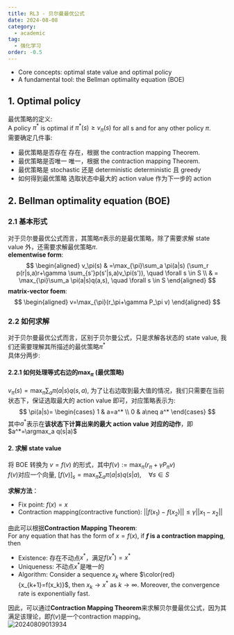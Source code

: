 ```yaml
---
title: RL3 - 贝尔曼最优公式
date: 2024-08-08
category:
  - academic
tag:
  - 强化学习
order: -0.5
---
```


- Core concepts: optimal state value and optimal policy
- A fundamental tool: the Bellman optimality equation (BOE)

## 1. Optimal policy

最优策略的定义:  
A policy $\pi^*$ is optimal if $\pi^*(s)\ge v_\pi(s)$ for all s and for any other policy $\pi$.  
需要确定几件事:

- 最优策略是否存在
  存在，根据 the contraction mapping Theorem.
- 最优策略是否唯一
  唯一，根据 the contraction mapping Theorem.
- 最优策略是 stochastic 还是 deterministic
  deterministic 且 greedy
- 如何得到最优策略
  选取状态中最大的 action value 作为下一步的 action

## 2. Bellman optimality equation (BOE)

### 2.1 基本形式

对于贝尔曼最优公式而言，其策略$\pi$表示的是最优策略，除了需要求解 state value 外，还需要求解最优策略$\pi$.  
**elementwise form**:  
$$
\begin{aligned}
  v_\pi(s) & =\max_{\pi}\sum_a \pi(a|s) (\sum_r p(r|s,a)r+\gamma \sum_{s'}p(s'|s,a)v_\pi(s')), \quad \forall s \in S \\
  & = \max_{\pi}\sum_a \pi(a|s)q(a,s), \quad \forall s \in S
\end{aligned}
$$
**matrix-vector foem**:  
$$
\begin{aligned}
  v=\max_{\pi}(r_\pi+\gamma P_\pi v)
\end{aligned}
$$

### 2.2 如何求解

对于贝尔曼最优公式而言，区别于贝尔曼公式，只是求解各状态的 state value, 我们还需要理解其所描述的最优策略$\pi^*$  
具体分两步:

#### 2.2.1 如何处理等式右边的$\max_\pi$ (最优策略)
  
$v_\pi(s)=\max_{\pi}\sum_a \pi(a|s)q(s,a)$, 为了让右边取到最大值的情况，我们只需要在当前状态下，保证选取最大的 action value 即可，对应策略表示为:  
$$
\pi(a|s)=
\begin{cases}
1 & a=a^*
\\
0 & a\neq a^*
\end{cases}
$$
其中$a^*$表示在**该状态下计算出来的最大 action value 对应的动作**，即$a^*=\argmax_a q(s|a)$

#### 2. 求解 state value  

将 BOE 转换为 $v=f(v)$ 的形式，其中$f(v):=\max_\pi(r_\pi+\gamma P_\pi v)$  
$f(v)$对应一个向量, $[f(v)]_s=\max_{\pi}\sum_a\pi(a|s)q(s|a),\quad \forall s \in S$  

**求解方法**：

- Fix point: $f(x)=x$
- Contraction mapping(contractive function): $||f(x_1)-f(x_2)||\le\gamma||x_1-x_2||$

由此可以根据**Contraction Mapping Theorem**:  
For any equation that has the form of $x=f(x)$, if **$f$ is a contraction mapping**, then  

- Existence: 存在不动点$x^*$，满足$f(x^*)=x^*$
- Uniqueness: 不动点$x^*$是唯一的
- Algorithm: Consider a sequence ${x_k}$ where $\color{red}{x_{k+1}=f(x_k)}$, then $x_k\rightarrow x^*$ as $k\rightarrow\infty$. Moreover, the convergence rate is exponentially fast.

因此，可以通过**Contraction Mapping Theorem**来求解贝尔曼最优公式，因为其满足该理论，即$f(v)$是一个contraction mapping。  
![20240809013934](http://myimg.ekkosonya.cn/20240809013934.png)
